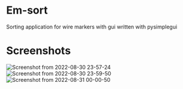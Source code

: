 # Em-sort
Sorting application for wire markers with gui written with pysimplegui

# Screenshots
![Screenshot from 2022-08-30 23-57-24](https://user-images.githubusercontent.com/58989626/187543080-b9d80163-2113-4f8d-9646-78bcef4c7b37.png)
![Screenshot from 2022-08-30 23-59-50](https://user-images.githubusercontent.com/58989626/187543082-2552dd83-29c8-4b4c-867d-c3b523b1cc60.png)
![Screenshot from 2022-08-31 00-00-50](https://user-images.githubusercontent.com/58989626/187543084-a1996781-323c-4015-88d0-0984e3d3fb8a.png)
